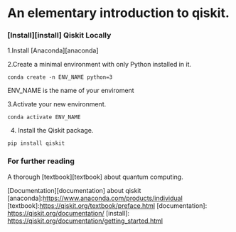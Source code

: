 # An elementary introduction to qiskit.




### [Install][install] Qiskit Locally

1.Install [Anaconda][anaconda]

2.Create a minimal environment with only Python installed in it.
```console
conda create -n ENV_NAME python=3
```
ENV_NAME is the name of your enviroment

3.Activate your new environment.
```console
conda activate ENV_NAME
```
4. Install the Qiskit package.
```console
pip install qiskit
```






### For further reading

A thorough [textbook][textbook] about quantum computing.

[Documentation][documentation] about qiskit
[anaconda]:https://www.anaconda.com/products/individual
[textbook]:https://qiskit.org/textbook/preface.html 
[documentation]: https://qiskit.org/documentation/
[install]: https://qiskit.org/documentation/getting_started.html

